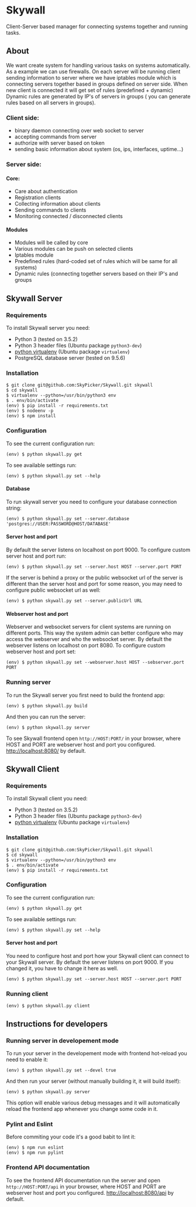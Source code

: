 # Skywall

Client-Server based manager for connecting systems together and running tasks.

## About

We want create system for handling various tasks on systems automatically. As a example we can use
firewalls. On each server will be running client sending information to server where we have
iptables module which is connecting servers together based in groups defined on server side. When
new client is connected it will get set of rules (predefined + dynamic) Dynamic rules are generated
by IP's of servers in groups ( you can generate rules based on all servers in groups).

### Client side:
* binary daemon connecting over web socket to server
* accepting commands from server
* authorize with server based on token
* sending basic information about system (os, ips, interfaces, uptime...)

### Server side:

#### Core:
* Care about authentication
* Registration clients
* Collecting information about clients
* Sending commands to clients
* Monitoring connected / disconnected clients

#### Modules
* Modules will be called by core
* Various modules can be push on selected clients
* Iptables module
* Predefined rules (hard-coded set of rules which will be same for all systems)
* Dynamic rules (connecting together servers based on their IP's and groups

## Skywall Server

### Requirements

To install Skywall server you need:
* Python 3 (tested on 3.5.2)
* Python 3 header files (Ubuntu package `python3-dev`)
* [python virtualenv](https://pypi.python.org/pypi/virtualenv) (Ubuntu package `virtualenv`)
* PostgreSQL database server (tested on 9.5.6)

### Installation

```
$ git clone git@github.com:SkyPicker/Skywall.git skywall
$ cd skywall
$ virtualenv --python=/usr/bin/python3 env
$ . env/bin/activate
(env) $ pip install -r requirements.txt
(env) $ nodeenv -p
(env) $ npm install
```

### Configuration

To see the current configuration run:

```
(env) $ python skywall.py get
```

To see available settings run:

```
(env) $ python skywall.py set --help
```

#### Database

To run skywall server you need to configure your database connection string:

```
(env) $ python skywall.py set --server.database 'postgres://USER:PASSWORD@HOST/DATABASE'
```

#### Server host and port

By default the server listens on localhost on port 9000. To configure custom server host and port
run:

```
(env) $ python skywall.py set --server.host HOST --server.port PORT
```

If the server is behind a proxy or the public websocket url of the server is different than the
server host and port for some reason, you may need to configure public websocket url as well:

```
(env) $ python skywall.py set --server.publicUrl URL
```

#### Webserver host and port

Webserver and websocket servers for client systems are running on different ports. This way the
system admin can better configure who may access the webserver and who the websocket server. By
default the webserver listens on localhost on port 8080. To configure custom webserver host and
port set:

```
(env) $ python skywall.py set --webserver.host HOST --sebserver.port PORT
```

### Running server

To run the Skywall server you first need to build the frontend app:

```
(env) $ python skywall.py build
```

And then you can run the server:

```
(env) $ python skywall.py server
```

To see Skywall frontend open `http://HOST:PORT/` in your browser, where HOST and PORT are
webserver host and port you configured. [http://localhost:8080/](http://localhost:8080/)
by default.

## Skywall Client

### Requirements

To install Skywall client you need:
* Python 3 (tested on 3.5.2)
* Python 3 header files (Ubuntu package `python3-dev`)
* [python virtualenv](https://pypi.python.org/pypi/virtualenv) (Ubuntu package `virtualenv`)

### Installation

```
$ git clone git@github.com:SkyPicker/Skywall.git skywall
$ cd skywall
$ virtualenv --python=/usr/bin/python3 env
$ . env/bin/activate
(env) $ pip install -r requirements.txt
```

### Configuration

To see the current configuration run:

```
(env) $ python skywall.py get
```

To see available settings run:

```
(env) $ python skywall.py set --help
```

#### Server host and port

You need to configure host and port how your Skywall client can connect to your Skywall server. By
default the server listens on port 9000. If you changed it, you have to change it here as well.

```
(env) $ python skywall.py set --server.host HOST --server.port PORT
```

### Running client

```
(env) $ python skywall.py client
```

## Instructions for developers

### Running server in developement mode

To run your server in the developement mode with frontend hot-reload you need to enable it:

```
(env) $ python skywall.py set --devel true
```

And then run your server (without manually building it, it will build itself):

```
(env) $ python skywall.py server
```

This option will enable various debug messages and it will automatically reload the frontend app
whenever you change some code in it.

### Pylint and Eslint

Before commiting your code it's a good babit to lint it:

```
(env) $ npm run eslint
(env) $ npm run pylint
```

### Frontend API documentation

To see the frontend API documentation run the server and open `http://HOST:PORT/api` in your
browser, where HOST and PORT are webserver host and port you configured.
[http://localhost:8080/api](http://localhost:8080/api) by default.
